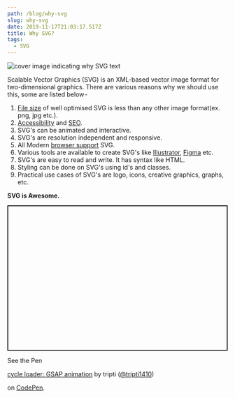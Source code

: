 ```yaml
---
path: /blog/why-svg
slug: why-svg
date: 2019-11-17T21:03:17.517Z
title: Why SVG?
tags:
  - SVG
---
```

![cover image indicating why SVG text](/assets/still-jpg-1000x420-.jpg)

Scalable Vector Graphics (SVG) is an XML-based vector image format for two-dimensional graphics. There are various reasons why we should use this, some are listed below - 

1. [File size](https://www.sitepoint.com/gif-png-jpg-which-one-to-use/) of well optimised SVG is less than any other image format(ex. png, jpg etc.).
2. [Accessibility](https://simplyaccessible.com/article/7-solutions-svgs/) and [SEO](https://css-tricks.com/accessible-svgs/).
3. SVG's can be animated and interactive. 
4. SVG's are resolution independent and responsive.
5. All Modern [browser support](https://caniuse.com/#search=svg) SVG.
6. Various tools are available to create SVG's like [Illustrator](https://www.adobe.com/in/products/illustrator/free-trial-download.html), [Figma](https://www.figma.com/) etc.
7. SVG's are easy to read and write. It has syntax like HTML. 
8. Styling can be done on SVG's using id's and classes. 
9. Practical use cases of SVG's are logo, icons, creative graphics, graphs, etc.

**SVG is Awesome.**  

<p class="codepen" data-height="333" data-theme-id="default" data-default-tab="html,result" data-user="tripti1410" data-slug-hash="dBLEar" style="height: 333px; box-sizing: border-box; display: flex; align-items: center; justify-content: center; border: 2px solid; margin: 1em 0; padding: 1em;" data-pen-title="cycle loader: GSAP animation">

  <span>See the Pen <a href="https://codepen.io/tripti1410/pen/dBLEar">

  cycle loader: GSAP animation</a> by tripti (<a href="https://codepen.io/tripti1410">@tripti1410</a>)

  on <a href="https://codepen.io">CodePen</a>.</span>

</p>

<script async src="https://static.codepen.io/assets/embed/ei.js"></script>
